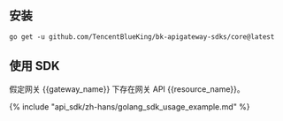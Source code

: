 ## 安装

```shell
go get -u github.com/TencentBlueKing/bk-apigateway-sdks/core@latest
```


## 使用 SDK

假定网关 {{gateway_name}} 下存在网关 API {{resource_name}}。


{% include "api_sdk/zh-hans/golang_sdk_usage_example.md" %}
